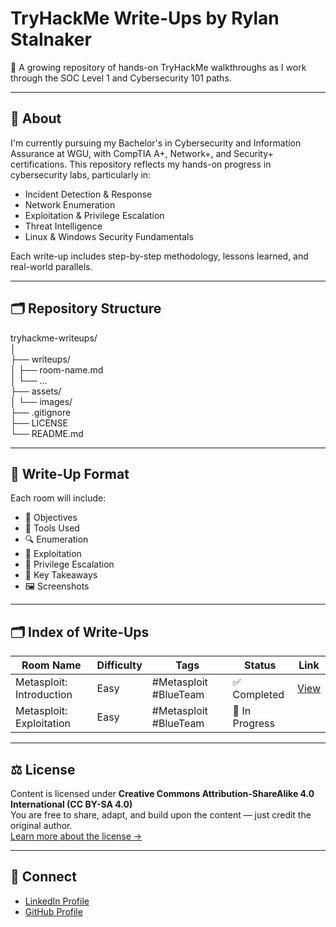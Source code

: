 # TryHackMe Write-Ups by Rylan Stalnaker

📁 A growing repository of hands-on TryHackMe walkthroughs as I work through the SOC Level 1 and Cybersecurity 101 paths.

---

## 🎯 About

I'm currently pursuing my Bachelor's in Cybersecurity and Information Assurance at WGU, with CompTIA A+, Network+, and Security+ certifications. This repository reflects my hands-on progress in cybersecurity labs, particularly in:

- Incident Detection & Response
- Network Enumeration
- Exploitation & Privilege Escalation
- Threat Intelligence
- Linux & Windows Security Fundamentals

Each write-up includes step-by-step methodology, lessons learned, and real-world parallels.

---

## 🗂️ Repository Structure

tryhackme-writeups/  
│  
├── writeups/  
│ ├── room-name.md  
│ └── ...  
├── assets/  
│ └── images/  
├── .gitignore  
├── LICENSE  
└── README.md  

---

## 📝 Write-Up Format

Each room will include:
- 🧠 Objectives
- 🧰 Tools Used
- 🔍 Enumeration
- 🎯 Exploitation
- 🔐 Privilege Escalation
- 📌 Key Takeaways
- 🖼️ Screenshots

---

## 🗂️ Index of Write-Ups

| Room Name                    | Difficulty | Tags                   | Status     | Link |
|-----------------------------|------------|------------------------|------------|-------|
| Metasploit: Introduction    | Easy       | #Metasploit #BlueTeam  | ✅ Completed | [View](writeups/introduction-to-metasploit.md) |
| Metasploit: Exploitation    | Easy       | #Metasploit #BlueTeam  | 🚧 In Progress |  |

---

## ⚖️ License

Content is licensed under **Creative Commons Attribution-ShareAlike 4.0 International (CC BY-SA 4.0)**  
You are free to share, adapt, and build upon the content — just credit the original author.  
[Learn more about the license →](https://creativecommons.org/licenses/by-sa/4.0/)

---

## 🤝 Connect

- [LinkedIn Profile](https://linkedin.com/in/rylan-stalnaker-6ba923180)
- [GitHub Profile](https://github.com/Rylandale515)
